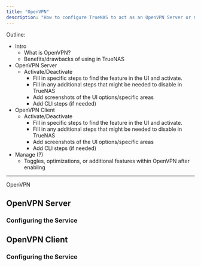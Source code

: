 ```yaml
---
title: "OpenVPN"
description: "How to configure TrueNAS to act as an OpenVPN Server or Client."
---
```


Outline:

* Intro
  * What is OpenVPN?
  * Benefits/drawbacks of using in TrueNAS
* OpenVPN Server
  * Activate/Deactivate
    * Fill in specific steps to find the feature in the UI and activate.
    * Fill in any additional steps that might be needed to disable in TrueNAS
    * Add screenshots of the UI options/specific areas
    * Add CLI steps (if needed)
* OpenVPN Client
  * Activate/Deactivate
    * Fill in specific steps to find the feature in the UI and activate.
    * Fill in any additional steps that might be needed to disable in TrueNAS
    * Add screenshots of the UI options/specific areas
    * Add CLI steps (if needed)
* Manage (?)
  * Toggles, optimizations, or additional features within OpenVPN after enabling

----

OpenVPN

## OpenVPN Server

### Configuring the Service

## OpenVPN Client

### Configuring the Service